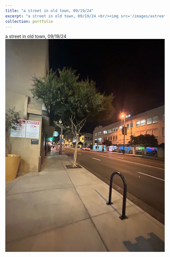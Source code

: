 ```yaml
---
title: "a street in old town, 09/19/24"
excerpt: "a street in old town, 09/19/24 <br/><img src='/images/astreetinpasadena.jpeg'>"
collection: portfolio
---
```


a street in old town, 09/19/24 <br/><img src='/images/astreetinpasadena.jpeg'>
